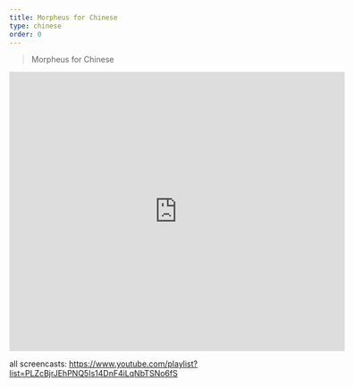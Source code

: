 ```yaml
---
title: Morpheus for Chinese
type: chinese
order: 0
---
```


> Morpheus for Chinese

<iframe width="600" height="500" src="https://youtube.com/embed/QQM_dqiX5pE" allowfullscreen="allowfullscreen" frameborder="0"></iframe>

all screencasts: https://www.youtube.com/playlist?list=PLZcBjrJEhPNQ5Is14DnF4iLqNbTSNo6fS
